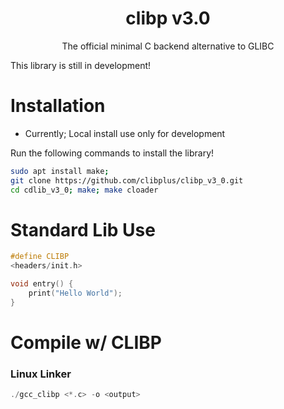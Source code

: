 <div align="center">
	<h1>clibp v3.0</h1>
	<p>The official minimal C backend alternative to GLIBC</p>
</div>

This library is still in development!

# Installation

- Currently; Local install use only for development

Run the following commands to install the library!
```bash
sudo apt install make;
git clone https://github.com/clibplus/clibp_v3_0.git
cd cdlib_v3_0; make; make cloader
```

# Standard Lib Use

```c
#define CLIBP
<headers/init.h>

void entry() {
	print("Hello World");
}
```

# Compile w/ CLIBP

### Linux Linker
```c
./gcc_clibp <*.c> -o <output>
```
